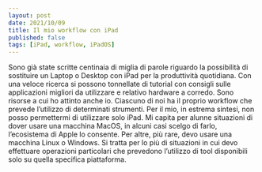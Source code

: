 ```yaml
---
layout: post
date: 2021/10/09
title: Il mio workflow con iPad
published: false
tags: [iPad, workflow, iPadOS]
---
```


Sono già state scritte centinaia di miglia di parole riguardo la possibilità di sostituire un Laptop o Desktop con iPad per la produttività quotidiana. Con una veloce ricerca si possono tonnellate di tutorial con consigli sulle applicazioni migliori da utilizzare e relativo hardware a corredo. Sono risorse a cui ho attinto anche io.
Ciascuno di noi ha il proprio workflow che prevede l’utilizzo di determinati strumenti. Per il mio, in estrema sintesi, non posso permettermi di utilizzare solo iPad.
Mi capita per alunne situazioni di dover usare una macchina MacOS, in alcuni casi scelgo di farlo, l’ecosistema di Apple lo consente. Per altre, più rare, devo usare una macchina Linux o Windows.
Si tratta per lo più di situazioni in cui devo effettuare operazioni particolari che prevedono l’utilizzo di tool disponibili solo su quella specifica piattaforma.

